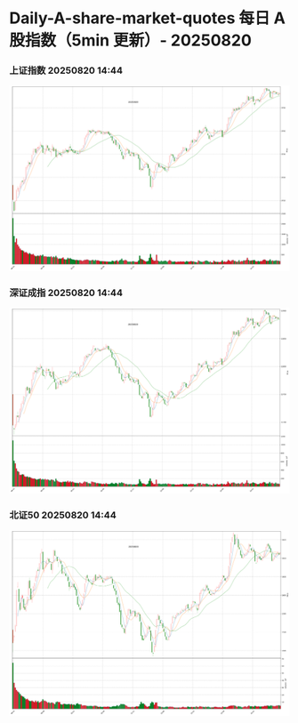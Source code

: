 
# Daily-A-share-market-quotes 每日 A 股指数（5min 更新）- 20250820

### 上证指数 20250820 14:44
![](./fig/2025/8/20250820-sh000001.png)

### 深证成指 20250820 14:44
![](./fig/2025/8/20250820-sz399001.png)

### 北证50 20250820 14:44
![](./fig/2025/8/20250820-bj899050.png)
